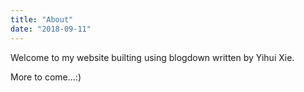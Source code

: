 ```yaml
---
title: "About"
date: "2018-09-11"
---
```


Welcome to my website builting using blogdown written by Yihui Xie.

More to come...:)
